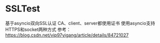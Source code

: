 # SSLTest
基于asyncio双向SSL认证
CA、client、server都使用证书
使用asyncio支持HTTPS和socket两种方式
参考：https://blog.csdn.net/vip97yigang/article/details/84721027
